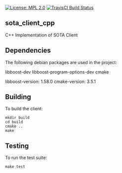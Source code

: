 [![License: MPL 2.0](https://img.shields.io/badge/License-MPL%202.0-brightgreen.svg)](https://opensource.org/licenses/MPL-2.0)
[![TravisCI Build Status](https://travis-ci.org/advancedtelematic/sota_client_cpp.svg?branch=master)](https://travis-ci.org/advancedtelematic/sota_client_cpp)

sota_client_cpp
------

C++ Implementation of SOTA Client


Dependencies
------
The following debian packages are used in the project:

libboost-dev
libboost-program-options-dev
cmake



libboost-version: 1.58.0
cmake-version: 3.5.1

Building
------

To build the client:

~~~
mkdir build
cd build
cmake ..
make
~~~

Testing
-----

To run the test suite:

~~~
make test
~~~
